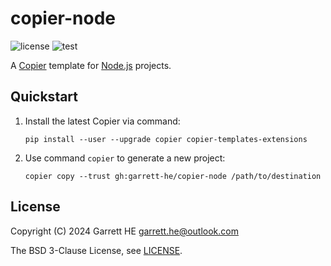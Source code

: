 # copier-node

![license](https://img.shields.io/github/license/garrett-he/copier-node)
![test](https://img.shields.io/github/actions/workflow/status/garrett-he/copier-node/test.yml)

A [Copier][1] template for [Node.js][2] projects.

## Quickstart

1. Install the latest Copier via command:
    ```
    pip install --user --upgrade copier copier-templates-extensions
    ```

2. Use command `copier` to generate a new project:
    ```
    copier copy --trust gh:garrett-he/copier-node /path/to/destination
    ```

## License

Copyright (C) 2024 Garrett HE <garrett.he@outlook.com>

The BSD 3-Clause License, see [LICENSE](./LICENSE).

[1]: https://github.com/copier-org/copier

[2]: https://nodejs.org/
